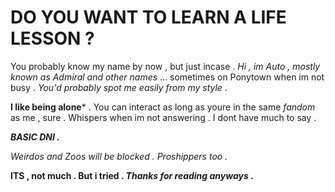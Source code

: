 # DO YOU WANT TO LEARN A LIFE LESSON ?
You probably know my name by now , but just incase . _Hi , im Auto , mostly known as Admiral and other names_ ... sometimes on Ponytown when im not busy . *You'd probably spot me easily from my style* .

**I like being alone*** . You can interact as long as youre in the same *fandom* as me , sure . Whispers when im not answering . I dont have much to say .

***BASIC DNI .***

_Weirdos and Zoos will be blocked . Proshippers too ._

**ITS , not much . But i tried . _Thanks for reading anyways_ .**
